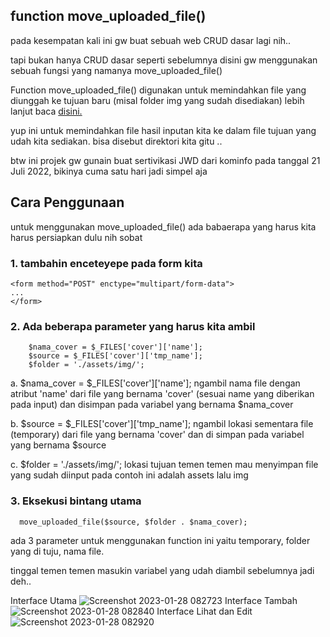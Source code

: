 
## function move_uploaded_file()
pada kesempatan kali ini gw buat sebuah web CRUD dasar lagi nih..

tapi bukan hanya CRUD dasar seperti sebelumnya disini gw menggunakan sebuah fungsi yang namanya move_uploaded_file()

Function move_uploaded_file() digunakan untuk memindahkan file yang diunggah ke tujuan baru (misal folder img yang sudah disediakan)
lebih lanjut baca [disini.](https://www.w3schools.com/php/func_filesystem_move_uploaded_file.asp)

yup ini untuk memindahkan file hasil inputan kita ke dalam file tujuan yang udah kita sediakan. bisa disebut direktori kita gitu ..

btw ini projek gw gunain buat sertivikasi JWD dari kominfo pada tanggal 21 Juli 2022, bikinya cuma satu hari jadi simpel aja 

## Cara Penggunaan

untuk menggunakan move_uploaded_file()
ada babaerapa yang harus kita harus persiapkan dulu nih sobat 

### 1. tambahin enceteyepe pada form kita
```
<form method="POST" enctype="multipart/form-data">
...
</form>
```
### 2. Ada beberapa parameter yang harus kita ambil
```
    $nama_cover = $_FILES['cover']['name'];
    $source = $_FILES['cover']['tmp_name'];
    $folder = './assets/img/';
```
  a. $nama_cover = $_FILES['cover']['name']; ngambil nama file dengan atribut 'name' dari file yang bernama 'cover' (sesuai name yang diberikan pada input) dan disimpan pada variabel yang bernama $nama_cover
  
  b. $source = $_FILES['cover']['tmp_name']; ngambil lokasi sementara file (temporary) dari file yang bernama 'cover' dan di simpan pada variabel yang bernama $source
  
  c. $folder = './assets/img/'; lokasi tujuan temen temen mau menyimpan file yang sudah diinput pada contoh ini adalah assets lalu img
  
 ### 3. Eksekusi bintang utama 
 ```
   move_uploaded_file($source, $folder . $nama_cover);
 ```
 ada 3 parameter untuk menggunakan function ini yaitu temporary, folder yang di tuju, nama file.

tinggal temen temen masukin variabel yang udah diambil sebelumnya 
jadi deh..




Interface Utama
![Screenshot 2023-01-28 082723](https://user-images.githubusercontent.com/94840764/215234939-9cabba85-8d6a-4ec3-a184-46178627c5a0.png)
Interface Tambah
![Screenshot 2023-01-28 082840](https://user-images.githubusercontent.com/94840764/215234941-be72622d-cf05-418b-aaf0-e40793e80cff.png)
Interface Lihat dan Edit
![Screenshot 2023-01-28 082920](https://user-images.githubusercontent.com/94840764/215234938-604ca695-0251-4214-a7e0-f31647ae3bb5.png)
